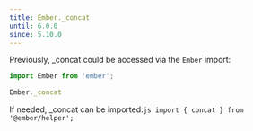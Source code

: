 ```yaml
---
title: Ember._concat
until: 6.0.0
since: 5.10.0
---
```



Previously, _concat could be accessed via the `Ember` import:
```js
import Ember from 'ember';

Ember._concat
```

 If needed, _concat can be imported:```js
import { concat } from '@ember/helper';```
